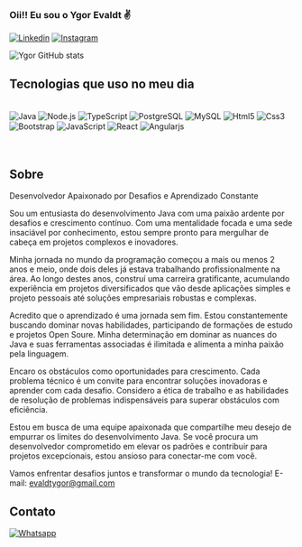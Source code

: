 ### Oii!! Eu sou o Ygor Evaldt ✌️

[![Linkedin](https://img.shields.io/badge/LinkedIn-0077B5?style=for-the-badge&logo=linkedin&logoColor=white)](https://www.linkedin.com/in/ygorevaldt/)
[![Instagram](https://img.shields.io/badge/Instagram-E4405F?style=for-the-badge&logo=instagram&logoColor=white)](https://instagram.com/ygorevaldt_)

![Ygor GitHub stats](https://github-readme-stats.vercel.app/api?username=Ygor-Evaldt-dev&show_icons=true&theme=dracula)

## Tecnologias que uso no meu dia

<div style="display: inline-blok"></br>
  <img align="center" alt="Java" src="https://img.shields.io/badge/Java-F7DF1E?style=for-the-badge&logo=java&logoColor=black"></img>
  <img align="center" alt="Node.js" src="https://img.shields.io/badge/Node.js-43853D?style=for-the-badge&logo=node.js&logoColor=white"></img>
  <img align="center" alt="TypeScript" src="https://img.shields.io/badge/TypeScript-007ACC?style=for-the-badge&logo=typescript&logoColor=white"></img>
  <img align="center" alt="PostgreSQL" src="https://img.shields.io/badge/PostgreSQL-316192?style=for-the-badge&logo=postgresql&logoColor=white"></img>
  <img align="center" alt="MySQL" src="https://img.shields.io/badge/MySQL-00000F?style=for-the-badge&logo=mysql&logoColor=white"></img>
  <img align="center" alt="Html5" src="https://img.shields.io/badge/HTML5-E34F26?style=for-the-badge&logo=html5&logoColor=white"></img>
  <img align="center" alt="Css3" src="https://img.shields.io/badge/CSS3-1572B6?style=for-the-badge&logo=css3&logoColor=white"></img>
  <img align="center" alt="Bootstrap" src="https://img.shields.io/badge/Bootstrap-563D7C?style=for-the-badge&logo=bootstrap&logoColor=white"></img>
  <img align="center" alt="JavaScript" src="https://img.shields.io/badge/JavaScript-F7DF1E?style=for-the-badge&logo=javascript&logoColor=black"></img>
  <img align="center" alt="React" src="https://img.shields.io/badge/React-20232A?style=for-the-badge&logo=react&logoColor=61DAFB"></img>
  <img align="center" alt="Angularjs" src="https://img.shields.io/badge/AngularJS-E23237?style=for-the-badge&logo=angularjs&logoColor=white"></img><br><br>

</div></br>

## Sobre
Desenvolvedor Apaixonado por Desafios e Aprendizado Constante

Sou um entusiasta do desenvolvimento Java com uma paixão ardente por desafios e crescimento contínuo. Com uma mentalidade focada e uma sede insaciável por conhecimento, estou sempre pronto para mergulhar de cabeça em projetos complexos e inovadores.

Minha jornada no mundo da programação começou a mais ou menos 2 anos e meio, onde dois deles já estava trabalhando profissionalmente na área. Ao longo destes anos, construí uma carreira gratificante, acumulando experiência em projetos diversificados que vão desde aplicações simples e projeto pessoais até soluções empresariais robustas e complexas.

Acredito que o aprendizado é uma jornada sem fim. Estou constantemente buscando dominar novas habilidades, participando de formações de estudo e projetos Open Soure. Minha determinação em dominar as nuances do Java e suas ferramentas associadas é ilimitada e alimenta a minha paixão pela linguagem.

Encaro os obstáculos como oportunidades para crescimento. Cada problema técnico é um convite para encontrar soluções inovadoras e aprender com cada desafio. Considero a ética de trabalho e as habilidades de resolução de problemas indispensáveis para superar obstáculos com eficiência.

Estou em busca de uma equipe apaixonada que compartilhe meu desejo de empurrar os limites do desenvolvimento Java. Se você procura um desenvolvedor comprometido em elevar os padrões e contribuir para projetos excepcionais, estou ansioso para conectar-me com você.

Vamos enfrentar desafios juntos e transformar o mundo da tecnologia! 
E-mail: evaldtygor@gmail.com

## Contato

[![Whatsapp](https://img.shields.io/badge/WhatsApp-25D366?style=for-the-badge&logo=whatsapp&logoColor=white)](https://wa.me/5551983313468)
